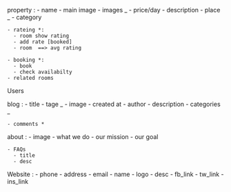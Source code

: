 property : - name - main image - images _ - price/day - description - place _ - category

    - rateing *:
      - room show rating
      - add rate [booked]
      - room  ==> avg rating

    - booking *:
      - book
      - check availabilty
    - related rooms

Users

blog : - title - tage _ - image - created at - author - description - categories _

    - comments *

about : - image - what we do - our mission - our goal

    - FAQs
      - title
      - desc

Website : - phone - address - email - name - logo - desc - fb_link - tw_link - ins_link
